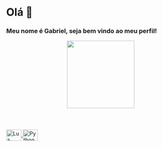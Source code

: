 # Olá 👋
### Meu nome é Gabriel, seja bem vindo ao meu perfil!

<div align="center">
  <a href="https://github.com/gabrielhuervo">
  <img height="180em" src="https://github-readme-stats.vercel.app/api?username=gabrielhuervo&show_icons=true&theme=midnight-purple&include_all_commits=true&count_private=true"/>
</div>
</br>

### 
<div style="display: inline_block"><br>
  <img align="center" alt="Lua" height="30" width="40" src="https://cdn.jsdelivr.net/gh/devicons/devicon/icons/lua/lua-original.svg">
  <img align="center" alt="Python" height="30" width="40" src="https://cdn.jsdelivr.net/gh/devicons/devicon/icons/python/python-original.svg">
</div>
